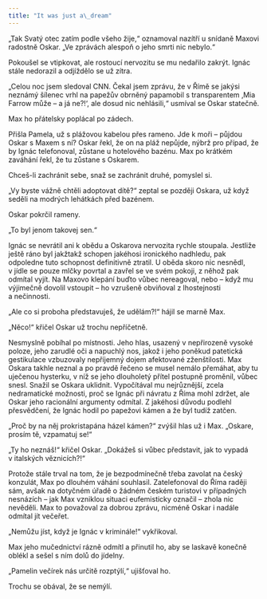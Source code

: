 ```yaml
---
title: "It was just a\_dream"
---
```


„Tak Svatý otec zatím podle všeho žije,“ oznamoval nazítří u snídaně Maxovi radostně Oskar. „Ve zprávách alespoň o jeho smrti nic nebylo.“

Pokoušel se vtipkovat, ale rostoucí nervozitu se mu nedařilo zakrýt. Ignác stále nedorazil a odjíždělo se už zítra.

„Celou noc jsem sledoval CNN. Čekal jsem zprávu, že v Římě se jakýsi neznámý šílenec vrhl na papežův obrněný papamobil s transparentem ‚Mia Farrow může – a já ne?!‘, ale dosud nic nehlásili,“ usmíval se Oskar statečně.

Max ho přátelsky poplácal po zádech.

Přišla Pamela, už s plážovou kabelou přes rameno. Jde k moři – půjdou Oskar s Maxem s ní? Oskar řekl, že on na pláž nepůjde, nýbrž pro případ, že by Ignác telefonoval, zůstane u hotelového bazénu. Max po krátkém zaváhání řekl, že tu zůstane s Oskarem.

Chceš-li zachránit sebe, snaž se zachránit druhé, pomyslel si.

„Vy byste vážně chtěli adoptovat dítě?“ zeptal se později Oskara, už když seděli na modrých lehátkách před bazénem.

Oskar pokrčil rameny.

„To byl jenom takovej sen.“

Ignác se nevrátil ani k obědu a Oskarova nervozita rychle stoupala. Jestliže ještě ráno byl jakžtakž schopen jakéhosi ironického nadhledu, pak odpoledne tuto schopnost definitivně ztratil. U oběda skoro nic nesnědl, v jídle se pouze mlčky povrtal a zavřel se ve svém pokoji, z něhož pak odmítal vyjít. Na Maxovo klepání buďto vůbec nereagoval, nebo – když mu výjimečně dovolil vstoupit – ho vzrušeně obviňoval z lhostejnosti a nečinnosti.

„Ale co si proboha představuješ, že udělám?!“ hájil se marně Max.

„Něco!“ křičel Oskar už trochu nepříčetně.

Nesmyslně pobíhal po místnosti. Jeho hlas, usazený v nepřirozeně vysoké poloze, jeho zarudlé oči a napuchlý nos, jakož i jeho poněkud patetická gestikulace vzbuzovaly nepříjemný dojem afektované zženštilosti. Max Oskara takhle neznal a po pravdě řečeno se musel nemálo přemáhat, aby tu uječenou hysterku, v níž se jeho dlouholetý přítel postupně proměnil, vůbec snesl. Snažil se Oskara uklidnit. Vypočítával mu nejrůznější, zcela nedramatické možnosti, proč se Ignác při návratu z Říma mohl zdržet, ale Oskar jeho racionální argumenty odmítal. Z jakéhosi důvodu podlehl přesvědčení, že Ignác hodil po papežovi kámen a že byl tudíž zatčen.

„Proč by na něj prokristapána házel kámen?“ zvýšil hlas už i Max. „Oskare, prosím tě, vzpamatuj se!“

„Ty ho neznáš!“ křičel Oskar. „Dokážeš si vůbec představit, jak to vypadá v italských věznicích?!“

Protože stále trval na tom, že je bezpodmínečně třeba zavolat na český konzulát, Max po dlouhém váhání souhlasil. Zatelefonoval do Říma raději sám, avšak na dotyčném úřadě o žádném českém turistovi v případných nesnázích – jak Max vzniklou situaci eufemisticky označil – zhola nic nevěděli. Max to považoval za dobrou zprávu, nicméně Oskar i nadále odmítal jít večeřet.

„Nemůžu jíst, když je Ignác v kriminále!“ vykřikoval.

Max jeho mučednictví rázně odmítl a přinutil ho, aby se laskavě konečně oblékl a sešel s ním dolů do jídelny.

„Pamelin večírek nás určitě rozptýlí,“ ujišťoval ho.

Trochu se obával, že se nemýlí.
